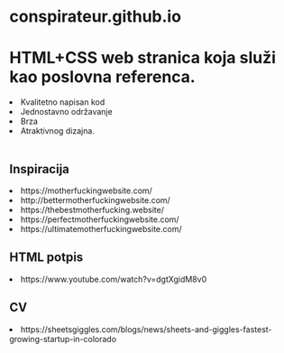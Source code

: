 # conspirateur.github.io

<h1><b>HTML+CSS</b> web stranica koja služi kao poslovna referenca.</h1>

<li>Kvalitetno napisan kod</li>
<li>Jednostavno održavanje</li>
<li>Brza</li>
<li>Atraktivnog dizajna.</li>
<br>
<h2>Inspiracija</h2>
<li>https://motherfuckingwebsite.com/</li>
<li>http://bettermotherfuckingwebsite.com/</li>
<li>https://thebestmotherfucking.website/</li>
<li>https://perfectmotherfuckingwebsite.com/</li>
<li>https://ultimatemotherfuckingwebsite.com/</li>
<h2>HTML potpis</h2>
<li>https://www.youtube.com/watch?v=dgtXgidM8v0</li>
<h2>CV</h2>
<li>https://sheetsgiggles.com/blogs/news/sheets-and-giggles-fastest-growing-startup-in-colorado</li>
